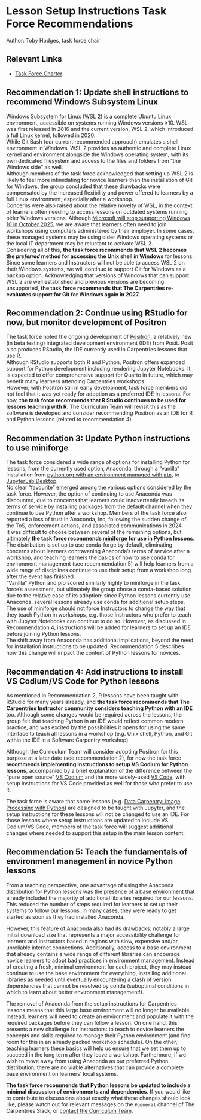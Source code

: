 # Lesson Setup Instructions Task Force Recommendations
Author: Toby Hodges, task force chair

## Relevant Links

* [Task Force Charter](https://github.com/carpentries/task-forces/blob/main/2024/lesson-setup/lesson-setup-instructions.md)

## Recommendation 1: Update shell instructions to recommend Windows Subsystem Linux
[Windows Subsystem for Linux (WSL 2)](https://learn.microsoft.com/en-us/windows/wsl/about) is a complete Ubuntu Linux environment, accessible on systems running Windows versions ≥10. WSL was first released in 2016 and the current version, WSL 2, which introduced a full Linux kernel, followed in 2020.  
While Git Bash (our current recommended approach) emulates a shell environment in Windows, WSL 2 provides an authentic and complete Linux kernel and environment alongside the Windows operating system, with its own dedicated filesystem and access to the files and folders from “the Windows side” as well.  
Although members of the task force acknowledged that setting up WSL 2 is likely to feel more intimidating for novice learners than the installation of Git for Windows, the group concluded that these drawbacks were compensated by the increased flexibility and power offered to learners by a full Linux environment, especially after a workshop.   
Concerns were also raised about the relative novelty of WSL, in the context of learners often needing to access lessons on outdated systems running older Windows versions. Although [Microsoft will stop supporting Windows 10 in October 2025](https://www.microsoft.com/en-us/windows/end-of-support), we are aware that learners often need to join workshops using computers administered by their employer. In some cases, these managed systems may be using older Windows operating systems or the local IT department may be reluctant to activate WSL 2.  
Considering all of this, **the task force recommends that WSL 2 becomes the *preferred* method for accessing the Unix shell in Windows** for lessons. Since some learners and Instructors will not be able to access WSL 2 on their Windows systems, we will continue to support Git for Windows as a backup option. Acknowledging that versions of Windows that can support WSL 2 are well established and previous versions are becoming unsupported, **the task force recommends that The Carpentries re-evaluates support for Git for Windows again in 2027**. 

## Recommendation 2: Continue using RStudio for now, but monitor development of Positron
The task force noted the ongoing development of [Positron](https://positron.posit.co/), a relatively new (in beta testing) integrated development environment (IDE) from Posit. Posit also produces RStudio, the IDE currently used in Carpentries lessons that use R.  
Although RStudio supports both R and Python, Positron offers expanded support for Python development including rendering Jupyter Notebooks. It is expected to offer comprehensive support for Quarto in future, which may benefit many learners attending Carpentries workshops.  
However, with Positron still in early development, task force members did not feel that it was yet ready for adoption as a preferred IDE in lessons. For now, **the task force recommends that R Studio continues to be used for lessons teaching with R**. The Curriculum Team will revisit this as the software is developed and consider recommending Positron as an IDE for R and Python lessons (related to recommendation 4).

## Recommendation 3: Update Python instructions to use miniforge
The task force considered a wide range of options for installing Python for lessons, from the currently used option, Anaconda, through a “vanilla” installation from [python.org with an environment managed with `pip`](https://www.python.org/downloads/), to [JupyterLab Desktop](https://github.com/jupyterlab/jupyterlab-desktop).  
No clear “favourite” emerged among the various options considered by the task force. However, the option of continuing to use Anaconda was discounted, due to concerns that learners could inadvertently breach its terms of service by installing packages from the default channel when they continue to use Python after a workshop. Members of the task force also reported a loss of trust in Anaconda, Inc, following the sudden change of the ToS, enforcement actions, and associated communications in 2024.  
It was difficult to choose between several of the remaining options, but ultimately **the task force recommends [miniforge](https://github.com/conda-forge/miniforge?tab=readme-ov-file#miniforge) for use in Python lessons**. The distribution is set up to use conda-forge by default, eliminating concerns about learners contravening Anaconda’s terms of service after a workshop, and teaching learners the basics of how to use conda for environment management (see recommendation 5) will help learners from a wide range of disciplines continue to use their setup from a workshop long after the event has finished.   
“Vanilla” Python and pip scored similarly highly to miniforge in the task force’s assessment, but ultimately the group chose a conda-based solution due to the relative ease of its adoption: since Python lessons currently use Anaconda, several lessons already use conda for additional setup steps.  
The use of miniforge should not force Instructors to change the way that they teach Python in workshops, e.g. those Instructors who prefer to teach with Jupyter Notebooks can continue to do so. However, as discussed in Recommendation 4, instructions will be added for learners to set up an IDE before joining Python lessons.  
The shift away from Anaconda has additional implications, beyond the need for installation instructions to be updated. Recommendation 5 describes how this change will impact the content of Python lessons for novices.

## Recommendation 4: Add instructions to install VS Codium/VS Code for Python lessons
As mentioned in Recommendation 2, R lessons have been taught with RStudio for many years already, and **the task force recommends that The Carpentries Instructor community considers teaching Python with an IDE** too. Although some changes would be required across the lessons, the group felt that teaching Python in an IDE would reflect common modern practice, and was excited by the possibilities it opens for using the same interface to teach all lessons in a workshop (e.g. Unix shell, Python, and Git within the IDE in a Software Carpentry workshop).

Although the Curriculum Team will consider adopting Positron for this purpose at a later date (see recommendation 2), for now the task force **recommends implementing instructions to setup VS Codium for Python lessons**, accompanied by a brief explanation of the difference between the “pure open source” [VS Codium](https://vscodium.com/) and the more widely-used [VS Code](https://code.visualstudio.com/), with setup instructions for VS Code provided as well for those who prefer to use it. 

The task force is aware that some lessons (e.g. [Data Carpentry: Image Processing with Python](https://datacarpentry.github.io/image-processing/instructor/instructor-notes.html#working-with-jupyter-notebooks)) are designed to be taught with Jupyter, and the setup instructions for these lessons will not be changed to use an IDE. For those lessons where setup instructions are updated to include VS Codium/VS Code, members of the task force will suggest additional changes where needed to support this setup in the main lesson content.

## Recommendation 5: Teach the fundamentals of environment management in novice Python lessons
From a teaching perspective, one advantage of using the Anaconda distribution for Python lessons was the presence of a base environment that already included the majority of additional libraries required for our lessons. This reduced the number of steps required for learners to set up their systems to follow our lessons: in many cases, they were ready to get started as soon as they had installed Anaconda.

However, this feature of Anaconda also had its drawbacks: notably a large initial download size that represents a major accessibility challenge for learners and Instructors based in regions with slow, expensive and/or unreliable internet connections. Additionally, access to a base environment that already contains a wide range of different libraries can encourage novice learners to adopt bad practices in environment management. Instead of creating a fresh, minimal environment for each project, they may instead continue to use the base environment for everything, installing additional libraries as needed until eventually encountering a clash of version dependencies that cannot be resolved by conda (suboptimal conditions in which to learn about better environment management!).

The removal of Anaconda from the setup instructions for Carpentries lessons means that this large base environment will no longer be available. Instead, learners will need to create an environment and populate it with the required packages before they can follow a lesson. On one hand, this presents a new challenge for Instructors: to teach to novice learners the concepts and skills required to manage their Python environment (and find room for this in an already packed workshop schedule). On the other, teaching learners these basics will help us ensure that we set them up to succeed in the long term after they leave a workshop. Furthermore, if we wish to move away from using Anaconda as our preferred Python distribution, there are no viable alternatives that can provide a complete base environment on learners’ local systems.

**The task force recommends that Python lessons be updated to include a minimal discussion of environments and dependencies**. If you would like to contribute to discussions about exactly what these changes should look like, please watch out for relevant messages on the `#general` channel of The Carpentries Slack, or [contact the Curriculum Team](mailto:curriculum@carpentries.org).

